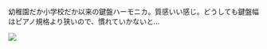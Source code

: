 幼稚園だか小学校だか以来の鍵盤ハーモニカ。質感いい感じ。どうしても鍵盤幅はピアノ規格より狭いので、慣れていかないと...

![](https://photos.old.apkas.net/medium/202504/20250402-AR500028.webp)
